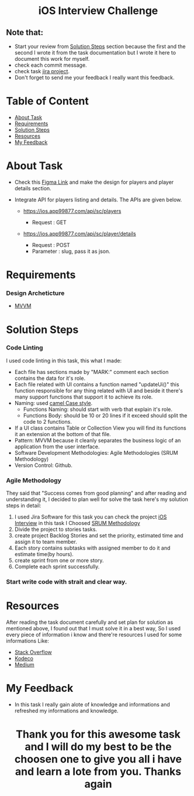 <h1 align="center"> iOS Interview Challenge </h1>

## Note that:

- Start your review from [Solution Steps](#solution-steps) section because the first and the second I wrote it from the task documentation but I wrote it here to document this work for myself.
- check each commit message.
- check task [jira project](https://iostask.atlassian.net/jira/software/projects/II/boards/1/backlog).
- Don't forget to send me your feedback I really want this feedback.

# Table of Content
- [About Task](#about-task)
- [Requirements](#requirements)
- [Solution Steps](#solution-steps)
- [Resources](#resources)
- [My Feedback](#my-feedback)

# About Task
- Check this [Figma Link](https://www.figma.com/file/FcnHzJl60ajd0ac9fHgoFi/Great-Sports?node-id=0%3A1&t=olXMhi0Vg7sT04Zw-0) and make the design for players and player details section.

- Integrate API for players listing and details. The APIs are given below. 

    - https://ios.app99877.com/api/sc/players      
      - Request : GET

    - https://ios.app99877.com/api/sc/player/details
      - Request : POST
      - Parameter : slug, pass it as json.
 

# Requirements
### Design Archeticture
- [MVVM](https://www.geeksforgeeks.org/mvvm-model-view-viewmodel-architecture-pattern-in-android/)

# Solution Steps
### Code Linting
I used code linting in this task, this what I made:
- Each file has sections made by "MARK:" comment each section contains the data for it's role.
- Each file related with UI contains a function named "updateUi()" this function responsible for any thing related with UI and beside it there's many support functions that support it to achieve its role.
- Naming: used [camel Case style](https://en.wikipedia.org/wiki/Camel_case).
    - Functions Naming: should start with verb that explain it's role. 
    - Functions Body: should be 10 or 20 lines if it exceed should split the code to 2 functions.
- If a UI class contains Table or Collection View you will find its functions it an extension at the bottom of that file.
- Pattern: MVVM because it cleanly separates the business logic of an application from the user interface.
- Software Development Methodologies: Agile Methodologies (SRUM Methodology)
- Version Control: Github.

### Agile Methodology
They said that "Success comes from good planning" and after reading and understanding it, I decided to plan well for solve the task here's my solution steps in detail:
1. I used Jira Software for this task you can check the project [iOS Interview](https://iostask.atlassian.net/jira/software/projects/II/boards/1/backlog) in this task I Choosed [SRUM Methodology](https://www.infoworld.com/article/3237508/what-is-agile-methodology-modern-software-development-explained.html#:~:text=developers%20without%20micromanaging%20%5D-,Scrum%20and%20kanban,-Once%20a%20product)
2. Divide the project to stories tasks.
3. create project Backlog Stories and set the priority, estimated time and assign it to team member.
4. Each story contains subtasks with assigned member to do it and estimate time(by hours).
5. create sprint from one or more story.
6. Complete each sprint successfully.

### Start write code with strait and clear way.

# Resources
After reading the task document carefully and set plan for solution as mentioned above, I found out that I must solve it in a best way, So I used every piece of information i know and there're resources I used for some informations Like:
- [Stack Overflow](https://stackoverflow.com/)
- [Kodeco](https://www.kodeco.com/home)
- [Medium](https://medium.com/)

# My Feedback
- In this task I really gain alote of knowledge and informations and refreshed my informations and knowledge. 


<h1 align="center"> Thank you for this awesome task and I will do my best to be the choosen one to give you all i have and learn a lote from you. Thanks again</h1>
